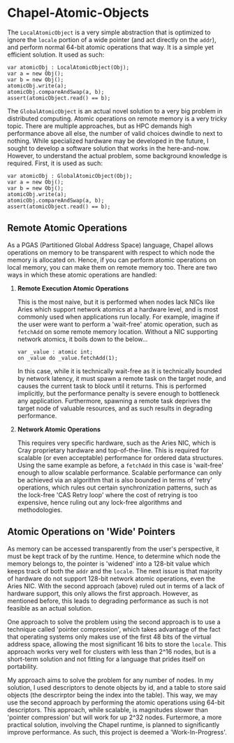 # Chapel-Atomic-Objects

The `LocalAtomicObject` is a very simple abstraction that is optimized to ignore the `locale` portion of
a wide pointer (and act directly on the `addr`), and perform normal 64-bit atomic operations that way.
It is a simple yet efficient solution. It used as such:

```chpl
var atomicObj : LocalAtomicObject(Obj);
var a = new Obj();
var b = new Obj();
atomicObj.write(a);
atomicObj.compareAndSwap(a, b);
assert(atomicObject.read() == b);
```

The `GlobalAtomicObject` is an actual novel solution to a very big problem in distributed computing.
Atomic operations on remote memory is a very tricky topic. There are multiple approaches, but as HPC demands
high performance above all else, the number of valid choices dwindle to next to nothing. While specialized
hardware may be developed in the future, I sought to develop a software solution that works in the here-and-now.
However, to understand the actual problem, some background knowledge is required. First, it is used as such:

```chpl
var atomicObj : GlobalAtomicObject(Obj);
var a = new Obj();
var b = new Obj();
atomicObj.write(a);
atomicObj.compareAndSwap(a, b);
assert(atomicObject.read() == b);
```

## Remote Atomic Operations

As a PGAS (Partitioned Global Address Space) language, Chapel allows operations on memory to be transparent 
with respect to which node the memory is allocated on. Hence, if you can perform atomic operations on local
memory, you can make them on remote memory too. There are two ways in which these atomic operations are handled: 

1) **Remote Execution Atomic Operations**

	This is the most naive, but it is performed when nodes lack NICs like Aries which support network atomics
	at a hardware level, and is most commonly used when applications run locally. For example, imagine if the
	user were want to perform a 'wait-free' atomic operation, such as `fetchAdd` on some remote memory location.
	Without a NIC supporting network atomics, it boils down to the below...

	```chpl
	var _value : atomic int;
	on _value do _value.fetchAdd(1);
	```

	In this case, while it is technically wait-free as it is technically bounded by network latency, it must spawn 
	a remote task on the target node, and causes the current task to block until it returns. This is performed implicitly, but the performance penalty is severe enough to bottleneck any application. Furthermore, spawning a remote task deprives the target node of valuable resources, and as such results in degrading performance.

2) **Network Atomic Operations**

	This requires very specific hardware, such as the Aries NIC, which is Cray proprietary hardware and top-of-the-line.
	This is required for scalable (or even acceptable) performance for ordered data structures. Using the same example
	as before, a `fetchAdd` in this case is 'wait-free' enough to allow scalable performance. Scalable performance can
	only be achieved via an algorithm that is also bounded in terms of 'retry' operations, which rules out certain synchronization
	patterns, such as the lock-free 'CAS Retry loop' where the cost of retrying is too expensive, hence ruling out any lock-free
	algorithms and methodologies.

## Atomic Operations on 'Wide' Pointers

As memory can be accessed transparently from the user's perspective, it must be kept track of by the runtime. Hence, to determine
which node the memory belongs to, the pointer is 'widened' into a 128-bit value which keeps track of both the `addr` and the
`locale`. The next issue is that majority of hardware do not support 128-bit network atomic operations, even the Aries NIC. With
the second approach (above) ruled out in terms of a lack of hardware support, this only allows the first approach. However, as mentioned
before, this leads to degrading performance as such is not feasible as an actual solution.

One approach to solve the problem using the second approach is to use a technique called 'pointer compression', which takes advantage of
the fact that operating systems only makes use of the first 48 bits of the virtual address space, allowing the most significant 16 bits
to store the `locale`. This approach works very well for clusters with less than 2^16 nodes, but is a short-term solution and not fitting
for a language that prides itself on portability. 

My approach aims to solve the problem for any number of nodes. In my solution, I used descriptors to denote objects by id, and a table
to store said objects (the descrirptor being the index into the table). This way, we may use the second approach by 
performing the atomic operations using 64-bit descriptors. This approach, while scalable, is magnitudes slower than 'pointer compression' but will work for up 2^32 nodes. Furtermore, a more practical solution, involving the Chapel runtime, is planned to
significantly improve performance. As such, this project is deemed a 'Work-In-Progress'.